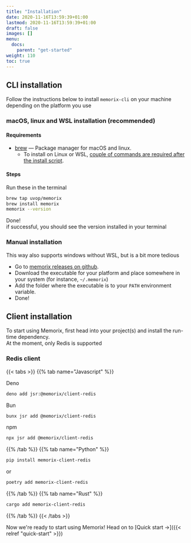```yaml
---
title: "Installation"
date: 2020-11-16T13:59:39+01:00
lastmod: 2020-11-16T13:59:39+01:00
draft: false
images: []
menu:
  docs:
    parent: "get-started"
weight: 110
toc: true
---
```


## CLI installation

Follow the instructions below to install `memorix-cli` on your machine depending on the platform you use

### macOS, linux and WSL installation (recommended)

#### Requirements

- [brew](https://brew.sh/) — Package manager for macOS and linux.
  - To install on Linux or WSL, [couple of commands are required after the install script](https://docs.brew.sh/Homebrew-on-Linux).

#### Steps

Run these in the terminal

```bash
brew tap uvop/memorix
brew install memorix
memorix --version
```

Done!  
if successful, you should see the version installed in your terminal

### Manual installation

This way also supports windows without WSL, but is a bit more tedious

- Go to [memorix releases on github](https://github.com/uvop/memorix/releases).
- Download the executable for your platform and place somewhere in your system (for instance, `~/.memorix`)
- Add the folder where the executable is to your `PATH` environment variable.
- Done!

## Client installation

To start using Memorix, first head into your project(s) and install the run-time dependency.  
At the moment, only Redis is supported

### Redis client

{{< tabs >}}
{{% tab name="Javascript" %}}

Deno

```bash
deno add jsr:@memorix/client-redis
```

Bun

```bash
bunx jsr add @memorix/client-redis
```

npm

```bash
npx jsr add @memorix/client-redis
```

{{% /tab %}}
{{% tab name="Python" %}}

```bash
pip install memorix-client-redis
```

or

```bash
poetry add memorix-client-redis
```

{{% /tab %}}
{{% tab name="Rust" %}}

```bash
cargo add memorix-client-redis
```

{{% /tab %}}
{{< /tabs >}}

Now we're ready to start using Memorix! Head on to [Quick start →]({{< relref "quick-start" >}})
